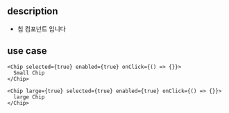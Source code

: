 ## description

- 칩 컴포넌트 입니다

## use case

```tsx
<Chip selected={true} enabled={true} onClick={() => {}}>
  Small Chip
</Chip>

<Chip large={true} selected={true} enabled={true} onClick={() => {}}>
  large Chip
</Chip>
```

